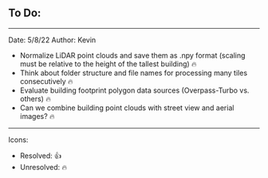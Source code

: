 ## To Do:

---
Date: 5/8/22
Author: Kevin

- Normalize LiDAR point clouds and save them as .npy format (scaling must be relative to the height of the tallest building) :fire:
- Think about folder structure and file names for processing many tiles consecutively :fire:
- Evaluate building footprint polygon data sources (Overpass-Turbo vs. others) :fire:
- Can we combine building point clouds with street view and aerial images? :fire:
---

Icons:

- Resolved: :+1:
- Unresolved: :fire: